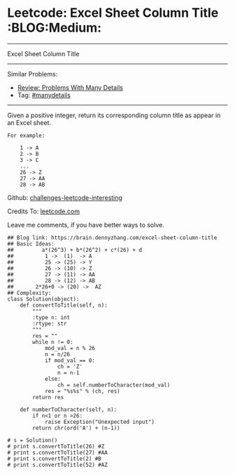 # Leetcode: Excel Sheet Column Title     :BLOG:Medium:


---

Excel Sheet Column Title  

---

Similar Problems:  
-   [Review: Problems With Many Details](https://brain.dennyzhang.com/review-manydetails)
-   Tag: [#manydetails](https://brain.dennyzhang.com/tag/manydetails)

---

Given a positive integer, return its corresponding column title as appear in an Excel sheet.  

    For example:
    
        1 -> A
        2 -> B
        3 -> C
        ...
        26 -> Z
        27 -> AA
        28 -> AB

Github: [challenges-leetcode-interesting](https://github.com/DennyZhang/challenges-leetcode-interesting/tree/master/excel-sheet-column-title)  

Credits To: [leetcode.com](https://leetcode.com/problems/excel-sheet-column-title/description/)  

Leave me comments, if you have better ways to solve.  

    ## Blog link: https://brain.dennyzhang.com/excel-sheet-column-title
    ## Basic Ideas:
    ##         a*(26^3) + b*(26^2) + c*(26) + d
    ##          1 ->  (1)  -> A
    ##          25 -> (25) -> Y
    ##          26 -> (10) -> Z
    ##          27 -> (11) -> AA
    ##          28 -> (12) -> AB
    ##       2*26+0 -> (20) ->  AZ
    ## Complexity:
    class Solution(object):
        def convertToTitle(self, n):
            """
            :type n: int
            :rtype: str
            """
            res = ""
            while n != 0:
                mod_val = n % 26
                n = n/26
                if mod_val == 0:
                    ch = 'Z'
                    n = n-1
                else:
                    ch = self.numberToCharacter(mod_val)
                res = "%s%s" % (ch, res)
            return res
    
        def numberToCharacter(self, n):
            if n<1 or n >26:
                raise Exception("Unexpected input")
            return chr(ord('A') + (n-1))
    
    # s = Solution()
    # print s.convertToTitle(26) #Z
    # print s.convertToTitle(27) #AA
    # print s.convertToTitle(2) #B
    # print s.convertToTitle(52) #AZ